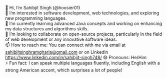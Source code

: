 👋 Hi, I’m Sahibjit Singh (@hoosier01)  
👀 I’m interested in software development, web technologies, and exploring new programming languages.  
🌱 I’m currently learning advanced Java concepts and working on enhancing my data structures and algorithms skills.  
💞️ I’m looking to collaborate on open-source projects, particularly in the field of web development or any innovative software ideas.  
📫 How to reach me: You can connect with me via email at sahibjitsinghramgharia@gmail.com or on LinkedIn https://www.linkedin.com/in/sahibjit-singh748/
😄 Pronouns: He/Him  
⚡ Fun fact: I can speak multiple languages fluently, including English with a strong American accent, which surprises a lot of people!
